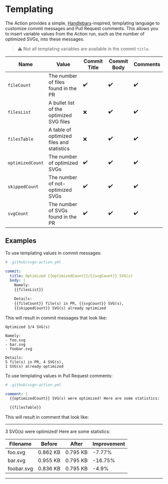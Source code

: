 # Templating

The Action provides a simple, [Handlebars]-inspired, templating language to
customize commit messages and Pull Request comments. This allows you to
insert variable values from the Action run, such as the number of optimized
SVGs, into these messages.

> :warning: Not all templating variables are available in the commit `title`.

| Name             | Value                                     | Commit Title       | Commit Body        | Comments           |
| ---------------- | ----------------------------------------- | ------------------ | ------------------ | ------------------ |
| `fileCount`      | The number of files found in the PR       | :heavy_check_mark: | :heavy_check_mark: | :heavy_check_mark: |
| `filesList`      | A bullet list of the optimized SVG files  | :x:                | :heavy_check_mark: | :heavy_check_mark: |
| `filesTable`     | A table of optimized files and statistics | :x:                | :heavy_check_mark: | :heavy_check_mark: |
| `optimizedCount` | The number of optimized SVGs              | :heavy_check_mark: | :heavy_check_mark: | :heavy_check_mark: |
| `skippedCount`   | The number of not-optimized SVGs          | :heavy_check_mark: | :heavy_check_mark: | :heavy_check_mark: |
| `svgCount`       | The number of SVGs found in the PR        | :heavy_check_mark: | :heavy_check_mark: | :heavy_check_mark: |

## Examples

To use templating values in commit messages:

```yaml
# .github/svgo-action.yml

commit:
  title: Optimized {{optimizedCount}}/{{svgCount}} SVG(s)
  body: |
    Namely:
    {{filesList}}

    Details:
    {{fileCount}} file(s) in PR, {{svgCount}} SVG(s),
    {{skippedCount}} SVG(s) already optimized
```

This will result in commit messages that look like:

```git
Optimized 3/4 SVG(s)

Namely:
- foo.svg
- bar.svg
- foobar.svg

Details:
5 file(s) in PR, 4 SVG(s),
1 SVG(s) already optimized
```

To use templating values in Pull Request comments:

```yaml
# .github/svgo-action.yml

comment: |
  {{optimizedCount}} SVG(s) were optimized! Here are some statistics:

  {{filesTable}}
```

This will result in comment that look like:

---

3 SVG(s) were optimized! Here are some statistics:

| Filename   | Before   | After    | Improvement |
| ---------- | -------- | -------- | ----------- |
| foo.svg    | 0.862 KB | 0.795 KB | -7.77%      |
| bar.svg    | 0.955 KB | 0.795 KB | -16.75%     |
| foobar.svg | 0.836 KB | 0.795 KB | -4.9%       |

---

[handlebars]: https://handlebarsjs.com/
